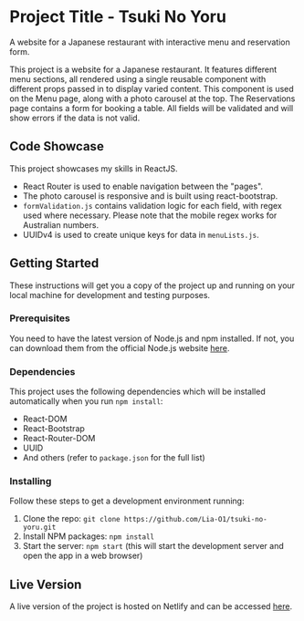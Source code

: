 # Project Title - Tsuki No Yoru
A website for a Japanese restaurant with interactive menu and reservation form.

This project is a website for a Japanese restaurant. It features different menu sections, all rendered using a single reusable component with different props passed in to display varied content. This component is used on the Menu page, along with a photo carousel at the top. The Reservations page contains a form for booking a table. All fields will be validated and will show errors if the data is not valid.

## Code Showcase
This project showcases my skills in ReactJS. 
- React Router is used to enable navigation between the "pages". 
- The photo carousel is responsive and is built using react-bootstrap. 
- `formValidation.js` contains validation logic for each field, with regex used where necessary. Please note that the mobile regex works for Australian numbers.
- UUIDv4 is used to create unique keys for data in `menuLists.js`.

## Getting Started
These instructions will get you a copy of the project up and running on your local machine for development and testing purposes.

### Prerequisites
You need to have the latest version of Node.js and npm installed. If not, you can download them from the official Node.js website [here](https://nodejs.org/en/download).

### Dependencies
This project uses the following dependencies which will be installed automatically when you run `npm install`:
- React-DOM
- React-Bootstrap
- React-Router-DOM
- UUID
- And others (refer to `package.json` for the full list)

### Installing
Follow these steps to get a development environment running:
1. Clone the repo: `git clone https://github.com/Lia-O1/tsuki-no-yoru.git`
2. Install NPM packages: `npm install`
3. Start the server: `npm start` (this will start the development server and open the app in a web browser)

## Live Version
A live version of the project is hosted on Netlify and can be accessed [here](https://sparkling-sundae-e35163.netlify.app/).
